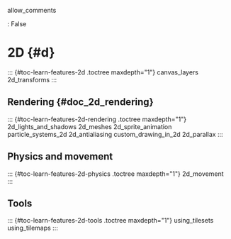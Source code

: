 allow_comments

:   False

# 2D {#d}

::: {#toc-learn-features-2d .toctree maxdepth="1"}
canvas_layers 2d_transforms
:::

## Rendering {#doc_2d_rendering}

::: {#toc-learn-features-2d-rendering .toctree maxdepth="1"}
2d_lights_and_shadows 2d_meshes 2d_sprite_animation particle_systems_2d
2d_antialiasing custom_drawing_in_2d 2d_parallax
:::

## Physics and movement

::: {#toc-learn-features-2d-physics .toctree maxdepth="1"}
2d_movement
:::

## Tools

::: {#toc-learn-features-2d-tools .toctree maxdepth="1"}
using_tilesets using_tilemaps
:::
